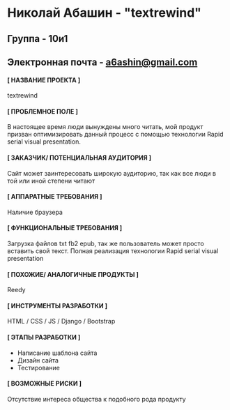 # Николай Абашин - "textrewind"
## Группа - 10и1
## Электронная почта - a6ashin@gmail.com

#### [ НАЗВАНИЕ ПРОЕКТА ]
textrewind
  
#### [ ПРОБЛЕМНОЕ ПОЛЕ ]
В настоящее время люди вынуждены много читать, мой продукт призван 
оптимизировать данный процесс с помощью технологии Rapid serial visual presentation.

#### [ ЗАКАЗЧИК/ ПОТЕНЦИАЛЬНАЯ АУДИТОРИЯ ]
Сайт может заинтересовать широкую аудиторию, так как все люди в той или иной степени читают
  
#### [ АППАРАТНЫЕ ТРЕБОВАНИЯ ]
Наличие браузера
  
#### [ ФУНКЦИОНАЛЬНЫЕ ТРЕБОВАНИЯ ]
Загрузка файлов txt fb2 epub, так же пользователь может просто вставить свой текст.
Полная реализация технологии Rapid serial visual presentation 
  
#### [ ПОХОЖИЕ/ АНАЛОГИЧНЫЕ ПРОДУКТЫ ]
Reedy
  
#### [ ИНСТРУМЕНТЫ РАЗРАБОТКИ ]
HTML / CSS / JS / Django / Bootstrap 

#### [ ЭТАПЫ РАЗРАБОТКИ ]
- Написание шаблона сайта
- Дизайн сайта
- Тестирование
  
#### [ ВОЗМОЖНЫЕ РИСКИ ]
Отсутствие интереса общества к подобного рода продукту
